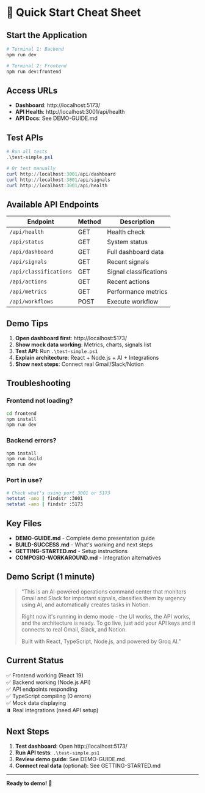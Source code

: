 # 🚀 Quick Start Cheat Sheet

## Start the Application

```bash
# Terminal 1: Backend
npm run dev

# Terminal 2: Frontend
npm run dev:frontend
```

## Access URLs

- **Dashboard**: http://localhost:5173/
- **API Health**: http://localhost:3001/api/health
- **API Docs**: See DEMO-GUIDE.md

## Test APIs

```powershell
# Run all tests
.\test-simple.ps1

# Or test manually
curl http://localhost:3001/api/dashboard
curl http://localhost:3001/api/signals
curl http://localhost:3001/api/health
```

## Available API Endpoints

| Endpoint | Method | Description |
|----------|--------|-------------|
| `/api/health` | GET | Health check |
| `/api/status` | GET | System status |
| `/api/dashboard` | GET | Full dashboard data |
| `/api/signals` | GET | Recent signals |
| `/api/classifications` | GET | Signal classifications |
| `/api/actions` | GET | Recent actions |
| `/api/metrics` | GET | Performance metrics |
| `/api/workflows` | POST | Execute workflow |

## Demo Tips

1. **Open dashboard first**: http://localhost:5173/
2. **Show mock data working**: Metrics, charts, signals list
3. **Test API**: Run `.\test-simple.ps1`
4. **Explain architecture**: React + Node.js + AI + Integrations
5. **Show next steps**: Connect real Gmail/Slack/Notion

## Troubleshooting

### Frontend not loading?
```bash
cd frontend
npm install
npm run dev
```

### Backend errors?
```bash
npm install
npm run build
npm run dev
```

### Port in use?
```bash
# Check what's using port 3001 or 5173
netstat -ano | findstr :3001
netstat -ano | findstr :5173
```

## Key Files

- **DEMO-GUIDE.md** - Complete demo presentation guide
- **BUILD-SUCCESS.md** - What's working and next steps
- **GETTING-STARTED.md** - Setup instructions
- **COMPOSIO-WORKAROUND.md** - Integration alternatives

## Demo Script (1 minute)

> "This is an AI-powered operations command center that monitors Gmail and Slack for important signals, classifies them by urgency using AI, and automatically creates tasks in Notion. 
>
> Right now it's running in demo mode - the UI works, the API works, and the architecture is ready. To go live, just add your API keys and it connects to real Gmail, Slack, and Notion.
>
> Built with React, TypeScript, Node.js, and powered by Groq AI."

## Current Status

✅ Frontend working (React 19)  
✅ Backend working (Node.js API)  
✅ API endpoints responding  
✅ TypeScript compiling (0 errors)  
✅ Mock data displaying  
⏸️ Real integrations (need API setup)

## Next Steps

1. **Test dashboard**: Open http://localhost:5173/
2. **Run API tests**: `.\test-simple.ps1`
3. **Review demo guide**: See DEMO-GUIDE.md
4. **Connect real data** (optional): See GETTING-STARTED.md

---

**Ready to demo!** 🎉
